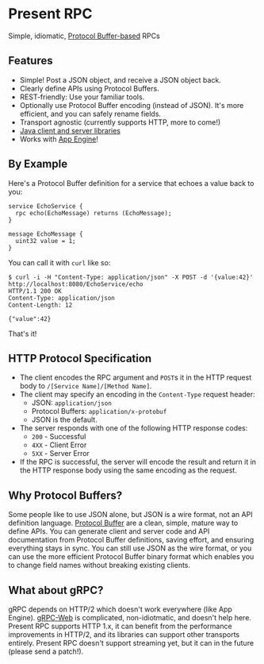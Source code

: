 # Present RPC

Simple, idiomatic, [Protocol Buffer-based](https://developers.google.com/protocol-buffers/docs/proto3) RPCs

## Features

* Simple! Post a JSON object, and receive a JSON object back.
* Clearly define APIs using Protocol Buffers.
* REST-friendly: Use your familiar tools.
* Optionally use Protocol Buffer encoding (instead of JSON). It's more efficient, and you can safely rename fields.
* Transport agnostic (currently supports 
HTTP, more to come!)
* [Java client and server libraries](https://github.com/presentco/present-rpc/tree/master/java)
* Works with [App Engine](https://cloud.google.com/appengine/docs/java/)!

## By Example

Here's a Protocol Buffer definition for a service that echoes a value back to you:

```
service EchoService {
  rpc echo(EchoMessage) returns (EchoMessage);
}

message EchoMessage {
  uint32 value = 1;
}
```

You can call it with `curl` like so:

```
$ curl -i -H "Content-Type: application/json" -X POST -d '{value:42}' http://localhost:8080/EchoService/echo
HTTP/1.1 200 OK
Content-Type: application/json
Content-Length: 12

{"value":42}
```

That's it!

## HTTP Protocol Specification

* The client encodes the RPC argument and `POST`s it in the HTTP request body to `/[Service Name]/[Method Name]`.
* The client may specify an encoding in the `Content-Type` request header: 
  * JSON: `application/json`
  * Protocol Buffers: `application/x-protobuf`
  * JSON is the default. 
* The server responds with one of the following HTTP response codes:
  * `200` - Successful
  * `4XX` - Client Error
  * `5XX` - Server Error
* If the RPC is successful, the server will encode the result and return it in the HTTP response body using the same encoding as the request.

## Why Protocol Buffers?

Some people like to use JSON alone, but JSON is a wire format, not an
API definition language. [Protocol Buffer](https://developers.google.com/protocol-buffers/docs/proto3) 
are a clean, simple, mature way to define APIs. You can generate client 
and server code and API documentation from Protocol Buffer definitions, 
saving effort, and ensuring everything stays in sync. You can still use JSON 
as the wire format, or you can use the more efficient Protocol Buffer binary 
format which enables you to change field names without breaking existing clients.

## What about gRPC?

gRPC depends on HTTP/2 which doesn't work everywhere (like App Engine).
[gRPC-Web](https://github.com/grpc/grpc-web) is complicated, non-idiotmatic,
and doesn't help here. Present RPC supports HTTP 1.x, it can benefit from
the performance improvements in HTTP/2, and its libraries can support
other transports entirely. Present RPC doesn't support streaming yet,
but it can in the future (please send a patch!).